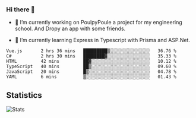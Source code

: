 ### Hi there 👋
- 🔭 I’m currently working on PoulpyPoule a project for my engineering school. And Dropy an app with some friends.

- 🌱 I’m currently learning Express in Typescript with Prisma and ASP.Net.


<!--START_SECTION:waka-->

```text
Vue.js       2 hrs 36 mins   █████████▒░░░░░░░░░░░░░░░   36.76 %
C#           2 hrs 30 mins   ████████▓░░░░░░░░░░░░░░░░   35.33 %
HTML         42 mins         ██▓░░░░░░░░░░░░░░░░░░░░░░   10.12 %
TypeScript   40 mins         ██▒░░░░░░░░░░░░░░░░░░░░░░   09.60 %
JavaScript   20 mins         █▒░░░░░░░░░░░░░░░░░░░░░░░   04.78 %
YAML         6 mins          ▒░░░░░░░░░░░░░░░░░░░░░░░░   01.43 %
```

<!--END_SECTION:waka-->

## Statistics

![Stats](https://github-readme-stats.vercel.app/api?username=killian-mannarelli&count_private=true&show_icons=true&theme=dark)

<!--
**killian-mannarelli/killian-mannarelli** is a ✨ _special_ ✨ repository because its `README.md` (this file) appears on your GitHub profile.

Here are some ideas to get you started:

- 🔭 I’m currently working on ...
- 🌱 I’m currently learning ...
- 👯 I’m looking to collaborate on ...
- 🤔 I’m looking for help with ...
- 💬 Ask me about ...
- 📫 How to reach me: ...
- 😄 Pronouns: ...
- ⚡ Fun fact: ...
-->
